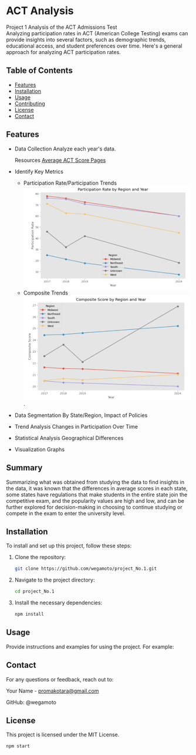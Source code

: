# ACT Analysis

Project 1 Analysis of the ACT Admissions Test  
Analyzing participation rates in ACT (American College Testing) exams can provide insights into several factors, such as demographic trends, 
educational access, and student preferences over time. Here's a general approach for analyzing ACT participation rates.


## Table of Contents

- [Features](#features)
- [Installation](#installation)
- [Usage](#usage)
- [Contributing](#contributing)
- [License](#license)
- [Contact](#contact)

## Features

- Data Collection Analyze each year's data.

  Resources [Average ACT Score Pages](https://worldpopulationreview.com/state-rankings/average-act-score-by-state)
- Identify Key Metrics
    - Participation Rate/Participation Trends ![Participation Rate](https://github.com/wegamoto/project_No.1/blob/main/images/Paticipation_Rate.png)
    - Composite Trends![Composite Trend](https://github.com/wegamoto/project_No.1/blob/main/images/composit_score.png).
- Data Segmentation By State/Region, Impact of Policies
- Trend Analysis Changes in Participation Over Time
- Statistical Analysis Geographical Differences
- Visualization Graphs

## Summary

Summarizing what was obtained from studying the data to find insights in the data, 
it was known that the differences in average scores in each state, some states have regulations 
that make students in the entire state join the competitive exam, and the popularity values ​​are high and low, 
and can be further explored for decision-making in choosing 
to continue studying or compete in the exam to enter the university level.

## Installation

To install and set up this project, follow these steps:

1. Clone the repository:
    ```bash
    git clone https://github.com/wegamoto/project_No.1.git
    ```
2. Navigate to the project directory:
    ```bash
    cd project_No.1
    ```
3. Install the necessary dependencies:
    ```bash
    npm install
    ```

## Usage

Provide instructions and examples for using the project. For example:

## Contact
For any questions or feedback, reach out to:

Your Name - promakotara@gmail.com

GitHub: @wegamoto


## License
This project is licensed under the MIT License.

```bash
npm start
